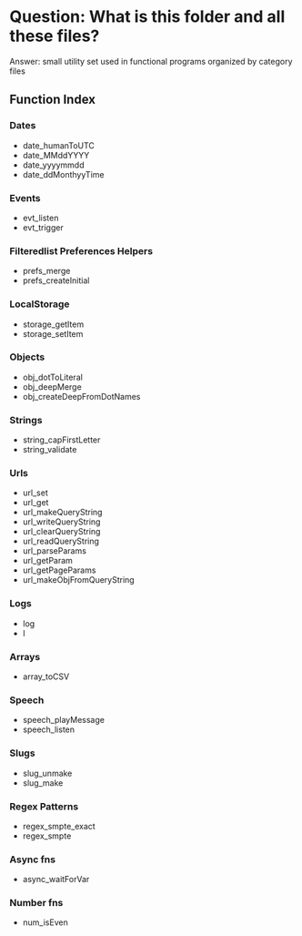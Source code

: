 # Question: What is this folder and all these files?

Answer: small utility set used in functional programs organized by category files


## Function Index
### Dates
 *  date_humanToUTC
 *  date_MMddYYYY
 *  date_yyyymmdd
 * date_ddMonthyyTime

### Events
 *  evt_listen
 *  evt_trigger

### Filteredlist Preferences Helpers
 *  prefs_merge
 *  prefs_createInitial

### LocalStorage
 *  storage_getItem
 *  storage_setItem

### Objects
 *  obj_dotToLiteral
 *  obj_deepMerge
 *  obj_createDeepFromDotNames

### Strings
 *  string_capFirstLetter
 *  string_validate

### Urls
 *  url_set
 *  url_get
 *  url_makeQueryString
 *  url_writeQueryString
 *  url_clearQueryString
 *  url_readQueryString
 *  url_parseParams
 *  url_getParam
 *  url_getPageParams
 *  url_makeObjFromQueryString

 ### Logs
 *  log
 *  l

 ### Arrays
 *  array_toCSV

### Speech
 *  speech_playMessage
 *  speech_listen

### Slugs
 *  slug_unmake
 *  slug_make

### Regex Patterns
 *  regex_smpte_exact
 *  regex_smpte

 ### Async fns
 *  async_waitForVar

 ### Number fns
 *  num_isEven